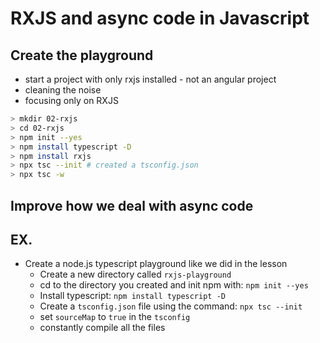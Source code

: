 # RXJS and async code in Javascript

## Create the playground

- start a project with only rxjs installed - not an angular project
- cleaning the noise
- focusing only on RXJS

```bash
> mkdir 02-rxjs
> cd 02-rxjs
> npm init --yes
> npm install typescript -D
> npm install rxjs
> npx tsc --init # created a tsconfig.json
> npx tsc -w
```


## Improve how we deal with async code




## EX.

- Create a node.js typescript playground like we did in the lesson
  - Create a new directory called `rxjs-playground`
  - cd to the directory you created and init npm with: `npm init --yes`
  - Install typescript: `npm install typescript -D`
  -  Create a `tsconfig.json` file using the command: `npx tsc --init`
  - set `sourceMap` to `true` in the `tsconfig`
  - constantly compile all the files